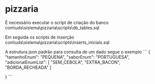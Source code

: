 # pizzaria
É necessário executar o script de criação do banco 
com\uds\sistema\pizzaria\scripts\db_tables.sql

Em seguida os scripts de inserção 
com\uds\sistema\pizzaria\scripts\inserts_iniciais.sql

A estrutura json padrão para consulta de um dado segue o exemplo
´´´
{
	"tamanhoEnum": "PEQUENA",
	"saborEnum": "PORTUGUESA",
	"adicionalEnumList": [
		"SEM_CEBOLA",
		"EXTRA_BACON",
		"BORDA_RECHEADA"
		]
	
}
´´´
